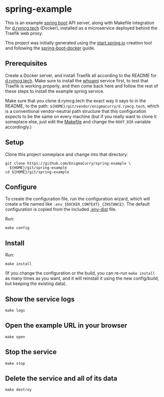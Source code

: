 # spring-example

This is an example [spring
boot](https://spring.io/projects/spring-boot) API server, along with
Makefile integration for [d.rymcg.tech](d.rymcg.tech) (Docker),
installed as a microservice deployed behind the Traefik web proxy.

This project was initially generated using the
[start.spring.io](https://start.spring.io/) creation tool and
following the
[spring-boot-docker](https://spring.io/guides/topicals/spring-boot-docker/)
guide.

## Prerequisites

Create a Docker server, and install Traefik all according to the
README for [d.rymcg.tech](d.rymcg.tech). Make sure to install the
[whoami](https://github.com/EnigmaCurry/d.rymcg.tech/tree/master/whoami)
service first, to test that Traefik is working properly, and then come
back here and follow the rest of these steps to install the example
spring service.

Make sure that you clone d.rymcg.tech the exact way it says to in the
README, to the path: `${HOME}/git/vendor/enigmacurry/d.rymcg.tech`,
which is a conventional vendor-neutral path structure that this
configuration expects to be the same on every machine (but if you
really want to clone it someplace else, just edit the
[Makefile](Makefile) and change the `ROOT_DIR` variable accordingly.)

## Setup

Clone this project someplace and change into that directory:

```
git clone https://github.com/EnigmaCurry/spring-example \
  ${HOME}/git/spring-example
cd ${HOME}/git/spring-example
```

## Configure

To create the configuration file, run the configuration wizard, which
will create a file named like `.env_{DOCKER_CONTEXT}_{INSTANCE}`. The
default configuration is copied from the included
[.env-dist](.env-dist) file.

Run:

```
make config
```


## Install

Run:

```
make install
```

(If you change the configuration or the build, you can re-run `make
install` as many times as you want, and it will reinstall it using the
new config/build, but keeping the existing data).

## Show the service logs

```
make logs
```

## Open the example URL in your browser

```
make open
```

## Stop the service

```
make stop
```

## Delete the service and all of its data

```
make destroy
```
